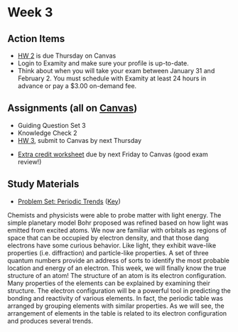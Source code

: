 # Week 3



## Action Items
* [HW 2](https://genchem.science.psu.edu/homework-2-wc) is due Thursday on Canvas
* Login to Examity and make sure your profile is up-to-date.
* Think about when you will take your exam between January 31 and February 2. You must schedule with Examity at least 24 hours in advance or pay a $3.00 on-demand fee.


## Assignments (all on [Canvas](https://psu.instructure.com/courses/1952043))
- Guiding Question Set 3
- Knowledge Check 2
- [HW 3](https://genchem.science.psu.edu/homework-3-wc), submit to Canvas by next Thursday
* [Extra credit worksheet](https://media.ed.science.psu.edu/sites/media/ed/files/documents/pre_exam_1_extra_credit_worksheet_wc.pdf) due by next Friday to Canvas (good exam review!)

## Study Materials
- [Problem Set: Periodic Trends](https://media.ed.science.psu.edu/sites/media/ed/files/documents/periodic_trends.pdf) ([Key](https://media.ed.science.psu.edu/sites/media/ed/files/documents/periodic_trends_key.pdf))


Chemists and physicists were able to probe matter with light energy. The simple planetary model Bohr proposed was refined based on how light was emitted from excited atoms. We now are familiar with orbitals as regions of space that can be occupied by electron density, and that those dang electrons have some curious behavior. Like light, they exhibit wave-like properties (i.e. diffraction) and particle-like properties. A set of three quantum numbers provide an address of sorts to identify the most probable location and energy of an electron.
This week, we will finally know the true structure of an atom! The structure of an atom is its electron configuration. Many properties of the elements can be explained by examining their structure. The electron configuration will be a powerful tool in predicting the bonding and reactivity of various elements.
In fact, the periodic table was arranged by grouping elements with similar properties. As we will see, the arrangement of elements in the table is related to its electron configuration and produces several trends.

